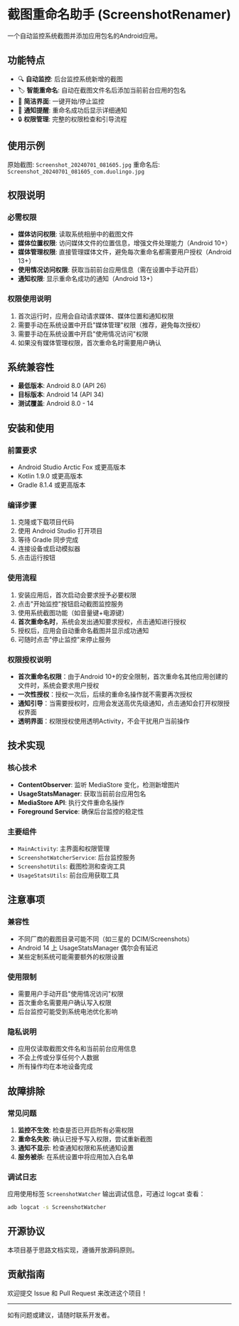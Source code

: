 # 截图重命名助手 (ScreenshotRenamer)

一个自动监控系统截图并添加应用包名的Android应用。

## 功能特点

- 🔍 **自动监控**: 后台监控系统新增的截图
- 🏷️ **智能重命名**: 自动在截图文件名后添加当前前台应用的包名
- 📱 **简洁界面**: 一键开始/停止监控
- 🔔 **通知提醒**: 重命名成功后显示详细通知
- 🔒 **权限管理**: 完整的权限检查和引导流程

## 使用示例

原始截图: `Screenshot_20240701_081605.jpg`
重命名后: `Screenshot_20240701_081605_com.duolingo.jpg`

## 权限说明

### 必需权限
- **媒体访问权限**: 读取系统相册中的截图文件
- **媒体位置权限**: 访问媒体文件的位置信息，增强文件处理能力（Android 10+）
- **媒体管理权限**: 直接管理媒体文件，避免每次重命名都需要用户授权（Android 13+）
- **使用情况访问权限**: 获取当前前台应用信息（需在设置中手动开启）
- **通知权限**: 显示重命名成功的通知（Android 13+）

### 权限使用说明
1. 首次运行时，应用会自动请求媒体、媒体位置和通知权限
2. 需要手动在系统设置中开启"媒体管理"权限（推荐，避免每次授权）
3. 需要手动在系统设置中开启"使用情况访问"权限
4. 如果没有媒体管理权限，首次重命名时需要用户确认

## 系统兼容性

- **最低版本**: Android 8.0 (API 26)
- **目标版本**: Android 14 (API 34)
- **测试覆盖**: Android 8.0 - 14

## 安装和使用

### 前置要求
- Android Studio Arctic Fox 或更高版本
- Kotlin 1.9.0 或更高版本
- Gradle 8.1.4 或更高版本

### 编译步骤
1. 克隆或下载项目代码
2. 使用 Android Studio 打开项目
3. 等待 Gradle 同步完成
4. 连接设备或启动模拟器
5. 点击运行按钮

### 使用流程
1. 安装应用后，首次启动会要求授予必要权限
2. 点击"开始监控"按钮启动截图监控服务
3. 使用系统截图功能（如音量键+电源键）
4. **首次重命名时**，系统会发出通知要求授权，点击通知进行授权
5. 授权后，应用会自动重命名截图并显示成功通知
6. 可随时点击"停止监控"来停止服务

### 权限授权说明
- **首次重命名权限**：由于Android 10+的安全限制，首次重命名其他应用创建的文件时，系统会要求用户授权
- **一次性授权**：授权一次后，后续的重命名操作就不需要再次授权
- **通知引导**：当需要授权时，应用会发送高优先级通知，点击通知会打开权限授权界面
- **透明界面**：权限授权使用透明Activity，不会干扰用户当前操作

## 技术实现

### 核心技术
- **ContentObserver**: 监听 MediaStore 变化，检测新增图片
- **UsageStatsManager**: 获取当前前台应用包名
- **MediaStore API**: 执行文件重命名操作
- **Foreground Service**: 确保后台监控的稳定性

### 主要组件
- `MainActivity`: 主界面和权限管理
- `ScreenshotWatcherService`: 后台监控服务
- `ScreenshotUtils`: 截图检测和查询工具
- `UsageStatsUtils`: 前台应用获取工具

## 注意事项

### 兼容性
- 不同厂商的截图目录可能不同（如三星的 DCIM/Screenshots）
- Android 14 上 UsageStatsManager 偶尔会有延迟
- 某些定制系统可能需要额外的权限设置

### 使用限制
- 需要用户手动开启"使用情况访问"权限
- 首次重命名需要用户确认写入权限
- 后台监控可能受到系统电池优化影响

### 隐私说明
- 应用仅读取截图文件名和当前前台应用信息
- 不会上传或分享任何个人数据
- 所有操作均在本地设备完成

## 故障排除

### 常见问题
1. **监控不生效**: 检查是否已开启所有必需权限
2. **重命名失败**: 确认已授予写入权限，尝试重新截图
3. **通知不显示**: 检查通知权限和系统通知设置
4. **服务被杀**: 在系统设置中将应用加入白名单

### 调试日志
应用使用标签 `ScreenshotWatcher` 输出调试信息，可通过 logcat 查看：
```bash
adb logcat -s ScreenshotWatcher
```

## 开源协议

本项目基于思路文档实现，遵循开放源码原则。

## 贡献指南

欢迎提交 Issue 和 Pull Request 来改进这个项目！

---

如有问题或建议，请随时联系开发者。
